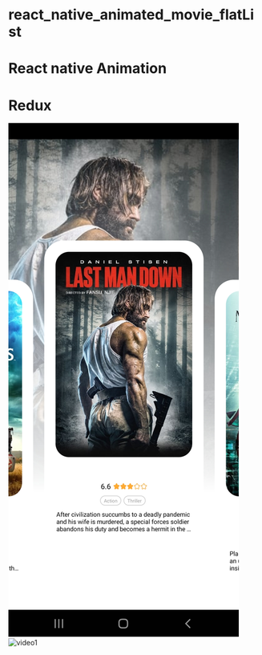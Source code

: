 # react_native_animated_movie_flatList
# React native Animation
# Redux
![](src/images/image1.jpg)
![video1](https://user-images.githubusercontent.com/32832295/151288249-8f5baab2-1b64-4bd6-bb87-5f4af0df83d7.gif)
